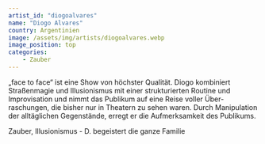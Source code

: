```yaml
---
artist_id: "diogoalvares"
name: "Diogo Alvares"
country: Argentinien
image: /assets/img/artists/diogoalvares.webp
image_position: top
categories:
    - Zauber
---
```

„face to face“ ist eine Show von höchster Qualität. Diogo kombiniert Straßenmagie und Illusionismus mit einer strukturierten Routine und Improvisation und nimmt das Publikum auf eine Reise voller Über- raschungen, die bisher nur in Theatern zu sehen waren. Durch Manipulation der alltäglichen Gegenstände, erregt er die Aufmerksamkeit des Publikums.

Zauber, Illusionismus - D. begeistert die ganze Familie